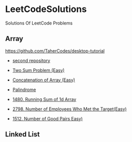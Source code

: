 # LeetCodeSolutions
Solutions Of LeetCode Problems

## Array
https://github.com/TaherCodes/desktop-tutorial

* [second repository](https://github.com/TaherCodes/desktop-tutorial)

* [Two Sum Problem (Easy)](https://github.com/TaherCodes/LeetcodeSolutions/blob/main/codes/java/1.%20Two%20Sum)
* [Concatenation of Array (Easy)](https://github.com/TaherCodes/LeetcodeSolutions/blob/main/codes/java/1929.%20Concatenation%20of%20Array%20(Easy))
* [Palindrome](https://github.com/TaherCodes/LeetcodeSolutions/blob/main/codes/java/9.%20Palindrome)
* [1480. Running Sum of 1d Array](https://github.com/TaherCodes/LeetcodeSolutions/blob/main/codes/java/1480.%20Running%20Sum%20of%201d%20Array)
* [2798. Number of Employees Who Met the Target(Easy)](https://github.com/TaherCodes/LeetcodeSolutions/blob/main/codes/java/2798.%20Number%20of%20Employees%20Who%20Met%20the%20Target.java)
* [1512. Number of Good Pairs
  Easy)](https://github.com/TaherCodes/LeetcodeSolutions/blob/main/codes/java/1512.%20Number%20of%20Good%20Pairs.java)
## Linked List

